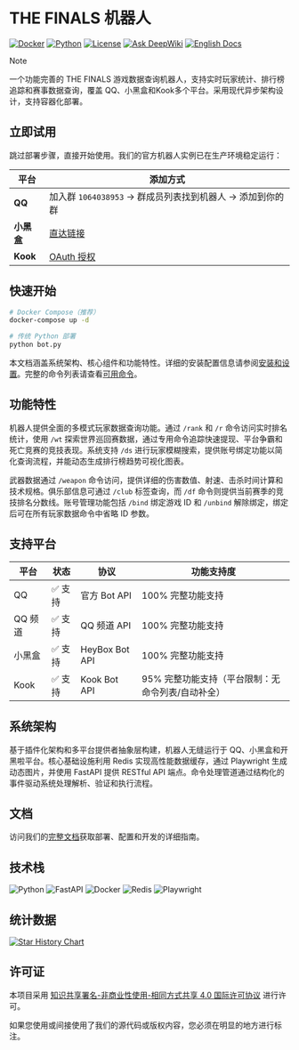 # THE FINALS 机器人

[![Docker](https://img.shields.io/badge/Docker-Ready-2496ED?style=flat-square&logo=docker&logoColor=white)](https://github.com/xiaoyueyoqwq/thefinals_qqbot)
[![Python](https://img.shields.io/badge/Python-3.11+-3776AB?style=flat-square&logo=python&logoColor=white)](https://www.python.org/)
[![License](https://img.shields.io/badge/License-CC%20BY--NC--SA%204.0-059669?style=flat-square&logoColor=white)](https://creativecommons.org/licenses/by-nc-sa/4.0/)
[![Ask DeepWiki](https://deepwiki.com/badge.svg)](https://deepwiki.com/xiaoyueyoqwq/thefinals_qqbot)
[![English Docs](https://img.shields.io/badge/Docs-English-059669?style=flat-square)](./README.md)

> [!NOTE]
> 一个功能完善的 THE FINALS 游戏数据查询机器人，支持实时玩家统计、排行榜追踪和赛事数据查询，覆盖 QQ、小黑盒和Kook多个平台。采用现代异步架构设计，支持容器化部署。



## 立即试用

跳过部署步骤，直接开始使用。我们的官方机器人实例已在生产环境稳定运行：

| 平台 | 添加方式 |
|------|----------|
| **QQ** | 加入群 `1064038953` → 群成员列表找到机器人 → 添加到你的群 |
| **小黑盒** | [直达链接](https://chat.xiaoheihe.cn/app/?bot_id=85018825) |
| **Kook** | [OAuth 授权](https://www.kookapp.cn/app/oauth2/authorize?id=38555&permissions=537817088&client_id=hPray95utfVVfpTv&redirect_uri=&scope=bot) |

## 快速开始

```bash
# Docker Compose（推荐）
docker-compose up -d

# 传统 Python 部署
python bot.py
```

本文档涵盖系统架构、核心组件和功能特性。详细的安装配置信息请参阅[安装和设置](https://deepwiki.com/xiaoyueyoqwq/thefinals_qqbot/1.1-installation-and-setup)。完整的命令列表请查看[可用命令](https://deepwiki.com/xiaoyueyoqwq/thefinals_qqbot/1.2-available-commands)。

## 功能特性

机器人提供全面的多模式玩家数据查询功能。通过 `/rank` 和 `/r` 命令访问实时排名统计，使用 `/wt` 探索世界巡回赛数据，通过专用命令追踪快速提现、平台争霸和死亡竞赛的竞技表现。系统支持 `/ds` 进行玩家模糊搜索，提供账号绑定功能以简化查询流程，并能动态生成排行榜趋势可视化图表。

武器数据通过 `/weapon` 命令访问，提供详细的伤害数值、射速、击杀时间计算和技术规格。俱乐部信息可通过 `/club` 标签查询，而 `/df` 命令则提供当前赛季的竞技排名分数线。账号管理功能包括 `/bind` 绑定游戏 ID 和 `/unbind` 解除绑定，绑定后可在所有玩家数据命令中省略 ID 参数。

## 支持平台

| 平台 | 状态 | 协议 | 功能支持度 |
|------|------|------|------------|
| QQ | ✅ 支持 | 官方 Bot API | 100% 完整功能支持 |
| QQ 频道 | ✅ 支持 | QQ 频道 API | 100% 完整功能支持 |
| 小黑盒 | ✅ 支持 | HeyBox Bot API | 100% 完整功能支持 |
| Kook | ✅ 支持 | Kook Bot API | 95% 完整功能支持（平台限制：无命令列表/自动补全） |

## 系统架构

基于插件化架构和多平台提供者抽象层构建，机器人无缝运行于 QQ、小黑盒和开黑啦平台。核心基础设施利用 Redis 实现高性能数据缓存，通过 Playwright 生成动态图片，并使用 FastAPI 提供 RESTful API 端点。命令处理管道通过结构化的事件驱动系统处理解析、验证和执行流程。

## 文档

访问我们的[完整文档](https://deepwiki.com/xiaoyueyoqwq/thefinals_qqbot/1-overview)获取部署、配置和开发的详细指南。

## 技术栈

![Python](https://img.shields.io/badge/Python-%233776AB.svg?style=flat-square&logo=python&logoColor=white)
![FastAPI](https://img.shields.io/badge/FastAPI-%23009688.svg?style=flat-square&logo=fastapi&logoColor=white)
![Docker](https://img.shields.io/badge/Docker-%232496ED.svg?style=flat-square&logo=docker&logoColor=white)
![Redis](https://img.shields.io/badge/Redis-%23DC382D.svg?style=flat-square&logo=redis&logoColor=white)
![Playwright](https://img.shields.io/badge/Playwright-%232EAD33.svg?style=flat-square&logo=playwright&logoColor=white)

## 统计数据

[![Star History Chart](https://api.star-history.com/svg?repos=xiaoyueyoqwq/thefinals_qqbot&type=Date)](https://star-history.com/#xiaoyueyoqwq/thefinals_qqbot&Date)

## 许可证

本项目采用 [知识共享署名-非商业性使用-相同方式共享 4.0 国际许可协议](https://creativecommons.org/licenses/by-nc-sa/4.0/deed.zh) 进行许可。

如果您使用或间接使用了我们的源代码或版权内容，您必须在明显的地方进行标注。

